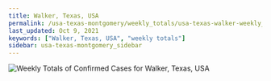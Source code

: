 ```yaml
---
title: Walker, Texas, USA
permalink: /usa-texas-montgomery/weekly_totals/usa-texas-walker-weekly_totals.html
last_updated: Oct 9, 2021
keywords: ["Walker, Texas, USA", "weekly totals"]
sidebar: usa-texas-montgomery_sidebar
---
```


![Weekly Totals of Confirmed Cases for Walker, Texas, USA](/covid_tracker/images/graphs/usa-texas-walker-weekly_totals_graph.png)
